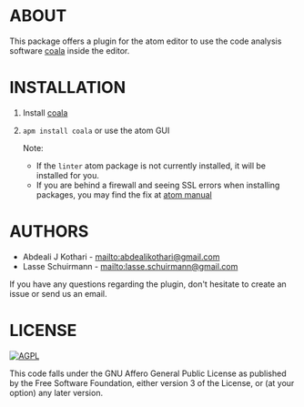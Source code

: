 # ABOUT

This package offers a plugin for the atom editor to use the code analysis
software [coala](https://github.com/coala-analyzer/coala) inside the
editor.

# INSTALLATION

1.  Install [coala](https://github.com/coala-analyzer/coala)
2.  `apm install coala` or use the atom GUI

    Note:
     * If the `linter` atom package is not currently installed, it will be installed for you.
     * If you are behind a firewall and seeing SSL errors when installing packages, you may find the fix at [atom manual](http://flight-manual.atom.io/getting-started/sections/installing-atom/#setting-up-a-proxy)

# AUTHORS

*   Abdeali J Kothari - <mailto:abdealikothari@gmail.com>
*   Lasse Schuirmann - <mailto:lasse.schuirmann@gmail.com>

If you have any questions regarding the plugin, don't hesitate
to create an issue or send us an email.

# LICENSE

[![AGPL](https://img.shields.io/github/license/coala-analyzer/coala.svg)](https://www.gnu.org/licenses/agpl-3.0.html)

This code falls under the GNU Affero General Public License as
published by the Free Software Foundation, either version 3 of
the License, or (at your option) any later version.
